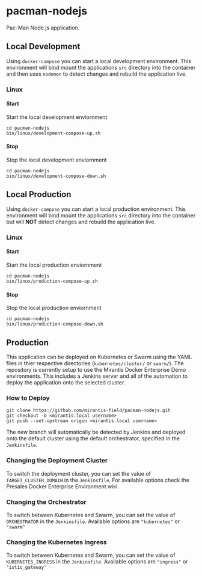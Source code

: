 # pacman-nodejs

Pac-Man Node.js application.

## Local Development

Using `docker-compose` you can start a local development environment. This environment will bind mount the applications
`src` directory into the container and then uses `nodemon` to detect changes and rebuild the application live.

### Linux

#### Start

Start the local development enviornment

```
cd pacman-nodejs
bin/linux/development-compose-up.sh
```

#### Stop

Stop the local development enviornment

```
cd pacman-nodejs
bin/linux/development-compose-down.sh
```

## Local Production

Using `docker-compose` you can start a local production environment. This environment will bind mount the applications
`src` directory into the container but will **NOT** detect changes and rebuild the application live.

### Linux

#### Start

Start the local production enviornment

```
cd pacman-nodejs
bin/linux/production-compose-up.sh
```

#### Stop

Stop the local production enviornment

```
cd pacman-nodejs
bin/linux/production-compose-down.sh
```

## Production

This application can be deployed on Kubernetes or Swarm using the YAML files in thier respective directories
(`kubernetes/cluster/` or `swarm/`). The repository is currently setup to use the Mirantis Docker Enterprise
Demo environments. This includes a Jenkins server and all of the automation to deploy the application onto
the selected cluster.

### How to Deploy

```
git clone https://github.com/mirantis-field/pacman-nodejs.git
git checkout -b <mirantis.local username>
git push --set-upstream origin <mirantis.local username>
```

The new branch will automatically be detected by Jenkins and deployed onto the default cluster using the default
orchestrator, specified in the `Jenkinsfile`.

### Changing the Deployment Cluster

To switch the deployment cluster, you can set the value of `TARGET_CLUSTER_DOMAIN` in the `Jenkinsfile`.
For available options check the Presales Docker Enterprise Environment wiki.

### Changing the Orchestrator

To switch between Kubernetes and Swarm, you can set the value of `ORCHESTRATOR` in the `Jenkinsfile`.
Available options are `"kubernetes"` or `"swarm"`

### Changing the Kubernetes Ingress

To switch between Kubernetes and Swarm, you can set the value of `KUBERNETES_INGRESS` in the `Jenkinsfile`.
Available options are `"ingress"` or `"istio_gateway"`
